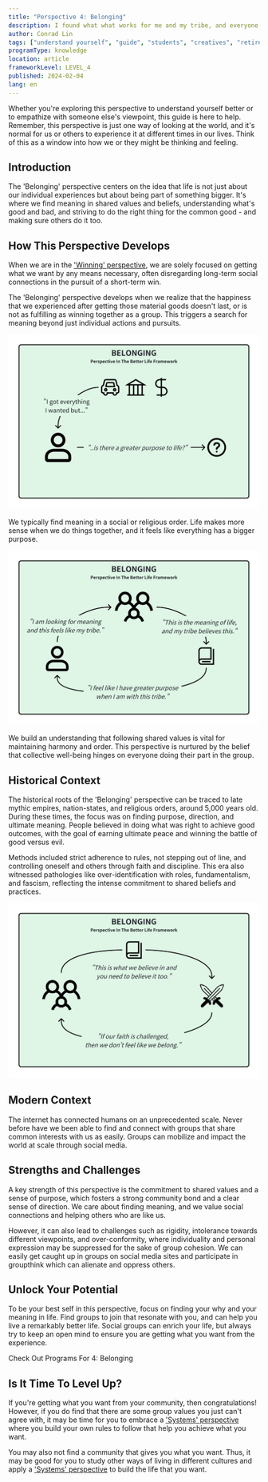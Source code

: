 ```yaml
---
title: "Perspective 4: Belonging"
description: I found what what works for me and my tribe, and everyone should do it too.
author: Conrad Lin
tags: ["understand yourself", "guide", "students", "creatives", "retirees"]
programType: knowledge
location: article
frameworkLevel: LEVEL_4
published: 2024-02-04
lang: en
---
```


<InfoBanner shouldCenter emoji=":bulb:">
  Whether you're exploring this perspective to understand yourself better or to empathize with someone else's viewpoint, this guide is here to help. Remember, this perspective is just one way of looking at the world, and it's normal for us or others to experience it at different times in our lives. Think of this as a window into how we or they might be thinking and feeling.
</InfoBanner>

## Introduction

The 'Belonging' perspective centers on the idea that life is not just about our individual experiences but about being part of something bigger. It's where we find meaning in shared values and beliefs, understanding what's good and bad, and striving to do the right thing for the common good - and making sure others do it too.

## How This Perspective Develops

When we are in the ['Winning' perspective](/unlock-your-potential/programs/guide-3), we are solely focused on getting what we want by any means necessary, often disregarding long-term social connections in the pursuit of a short-term win. 

The 'Belonging' perspective develops when we realize that the happiness that we experienced after getting those material goods doesn't last, or is not as fulfilling as winning together as a group. This triggers a search for meaning beyond just individual actions and pursuits.

![Image](../../../../framework/4_a.jpg)

We typically find meaning in a social or religious order. Life makes more sense when we do things together, and it feels like everything has a bigger purpose.

![Image](../../../../framework/4_b.jpg)

We build an understanding that following shared values is vital for maintaining harmony and order. This perspective is nurtured by the belief that collective well-being hinges on everyone doing their part in the group.


## Historical Context

The historical roots of the 'Belonging' perspective can be traced to late mythic empires, nation-states, and religious orders, around 5,000 years old. During these times, the focus was on finding purpose, direction, and ultimate meaning. People believed in doing what was right to achieve good outcomes, with the goal of earning ultimate peace and winning the battle of good versus evil.

Methods included strict adherence to rules, not stepping out of line, and controlling oneself and others through faith and discipline. This era also witnessed pathologies like over-identification with roles, fundamentalism, and fascism, reflecting the intense commitment to shared beliefs and practices.

![Image](../../../../framework/4_c.jpg)

## Modern Context

The internet has connected humans on an unprecedented scale. Never before have we been able to find and connect with groups that share common interests with us as easily. Groups can mobilize and impact the world at scale through social media.

## Strengths and Challenges

A key strength of this perspective is the commitment to shared values and a sense of purpose, which fosters a strong community bond and a clear sense of direction. We care about finding meaning, and we value social connections and helping others who are like us.

However, it can also lead to challenges such as rigidity, intolerance towards different viewpoints, and over-conformity, where individuality and personal expression may be suppressed for the sake of group cohesion. We can easily get caught up in groups on social media sites and participate in groupthink which can alienate and oppress others.

## Unlock Your Potential

To be your best self in this perspective, focus on finding your why and your meaning in life. Find groups to join that resonate with you, and can help you live a remarkably better life. Social groups can enrich your life, but always try to keep an open mind to ensure you are getting what you want from the experience.

<ButtonLink to="/unlock-your-potential/programs?filters=LEVEL_4">Check Out Programs For 4: Belonging</ButtonLink>

## Is It Time To Level Up?

If you're getting what you want from your community, then congratulations! However, if you do find that there are some group values you just can't agree with, it may be time for you to embrace a ['Systems' perspective](/unlock-your-potential/programs/guide-5) where you build your own rules to follow that help you achieve what you want.

You may also not find a community that gives you what you want. Thus, it may be good for you to study other ways of living in different cultures and apply a ['Systems' perspective](/unlock-your-potential/programs/guide-5) to build the life that you want.